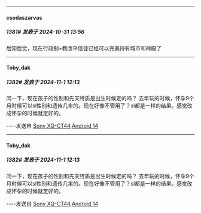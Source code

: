 ﻿
*****

####  csodaszarvas  
##### 1381#       发表于 2024-10-31 13:56

后知后觉，现在行政制+教改平信徒已经可以完美持有城市和神殿了


*****

####  Toby_dak  
##### 1382#       发表于 2024-11-1 12:13

问一下，现在孩子的性别和先天特质是出生时候定的吗？
去年玩的时候，怀孕9个月时候可以sl性别和遗传几率的。现在好像不管用了？sl都是一样的结果。感觉改成怀孕的时候就定好的。

----发送自 [Sony XQ-CT44,Android 14](http://stage1.5j4m.com/?1.37)


*****

####  Toby_dak  
##### 1382#       发表于 2024-11-1 12:13

问一下，现在孩子的性别和先天特质是出生时候定的吗？
去年玩的时候，怀孕9个月时候可以sl性别和遗传几率的。现在好像不管用了？sl都是一样的结果。感觉改成怀孕的时候就定好的。

----发送自 [Sony XQ-CT44,Android 14](http://stage1.5j4m.com/?1.37)

